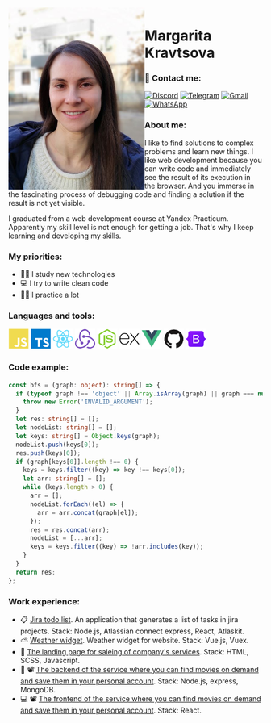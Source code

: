 <img src="./images/Margarita_Kravtsova_small.jpg" width=270px align=left />

# Margarita Kravtsova

### :link: Contact me:
      
[![Discord](https://img.shields.io/badge/-Rita%20(@yakravtsova)-141130?style=flat-square&logo=Discord)](https://discordapp.com/users/1075836895738728448)
[![Telegram](https://img.shields.io/badge/-@yakravtsova-141130?style=flat-square&logo=Telegram)](https://t.me/yakravtsova)
[![Gmail](https://img.shields.io/badge/-margaritaselez@gmail.com-141130?style=flat-square&logo=Gmail)](mailto:margaritaselez@gmail.com)
[![WhatsApp](https://img.shields.io/badge/-+79119758200-141130?style=flat-square&logo=WhatsApp)](https://wa.me/79119758200)

### About me:

I like to find solutions to complex problems and learn new things. I like web development because you can write code and immediately see the result of its execution in the browser. And you immerse in the fascinating process of debugging code and finding a solution if the result is not yet visible.

I graduated from a web development course at Yandex Practicum. Apparently my skill level is not enough for getting a job. That's why I keep learning and developing my skills.

### My priorities:

+ :woman_juggling: I study new technologies
+ :computer: I try to write clean code
+ :weight_lifting_woman: I practice a lot

### Languages and tools:

<div>
  <img src="https://github.com/devicons/devicon/blob/master/icons/javascript/javascript-plain.svg" width=40px alt="Javascript" />
  <img src="https://github.com/devicons/devicon/blob/master/icons/typescript/typescript-plain.svg" width=40px  alt="Typescript" />
  <img src="https://github.com/devicons/devicon/blob/master/icons/react/react-original.svg" width=40px alt="React" />
  <img src="https://github.com/devicons/devicon/blob/master/icons/redux/redux-original.svg" width=40px alt="Redux" />
  <img src="https://github.com/devicons/devicon/blob/master/icons/nodejs/nodejs-original.svg" width=40px alt="NodeJS" />
  <img src="https://github.com/devicons/devicon/blob/master/icons/express/express-original.svg" width=40px alt="express" />
  <img src="https://github.com/devicons/devicon/blob/master/icons/vuejs/vuejs-original.svg" width=40px  alt="Vue" />
  <img src="https://github.com/devicons/devicon/blob/master/icons/github/github-original.svg" width=40px alt="Github" />
  <img src="https://github.com/devicons/devicon/blob/master/icons/bootstrap/bootstrap-original.svg" width=40px alt="Bootstrap" />
</div>

### Code example:

```typescript
const bfs = (graph: object): string[] => {
  if (typeof graph !== 'object' || Array.isArray(graph) || graph === null) {
    throw new Error('INVALID_ARGUMENT');
  }
  let res: string[] = [];
  let nodeList: string[] = [];
  let keys: string[] = Object.keys(graph);
  nodeList.push(keys[0]);
  res.push(keys[0]);
  if (graph[keys[0]].length !== 0) {
    keys = keys.filter((key) => key !== keys[0]);
    let arr: string[] = [];
    while (keys.length > 0) {
      arr = [];
      nodeList.forEach((el) => {
        arr = arr.concat(graph[el]);
      });
      res = res.concat(arr);
      nodeList = [...arr];
      keys = keys.filter((key) => !arr.includes(key));
    }
  }
  return res;
};
```

### Work experience:

* :clipboard: [Jira todo list](https://github.com/yakravtsova/todo-list-jira). An application that generates a list of tasks in jira projects.
  Stack: Node.js, Atlassian connect express, React, Atlaskit.
* :partly_sunny: [Weather widget](https://github.com/yakravtsova/weather-widget). Weather widget for website. Stack: Vue.js, Vuex.
* :money_with_wings: [The landing page for saleing of company's services](https://github.com/yakravtsova/nda-landing-page). Stack: HTML, SCSS, Javascript.
* :robot: :film_projector: [The backend of the service where you can find movies on demand and save them in your personal account](https://github.com/yakravtsova/movies-explorer-api). Stack: Node.js, express, MongoDB.
* :computer: :film_projector: [The frontend of the service where you can find movies on demand and save them in your personal account](https://github.com/yakravtsova/movies-explorer-frontend). Stack: React.

